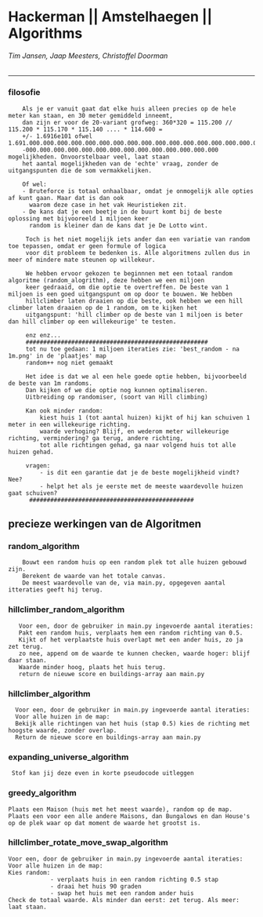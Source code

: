 # Hackerman || Amstelhaegen || Algorithms
###### Tim Jansen, Jaap Meesters, Christoffel Doorman
------------------------------------------------
 
### filosofie
        
        Als je er vanuit gaat dat elke huis alleen precies op de hele meter kan staan, en 30 meter gemiddeld inneemt, 
        dan zijn er voor de 20-variant grofweg: 360*320 = 115.200 // 115.200 * 115.170 * 115.140 .... * 114.600 =
        +/- 1.6916e101 ofwel 1.691.000.000.000.000.000.000.000.000.000.000.000.000.000.000.000.000.000.000.000.000
        -000.000.000.000.000.000.000.000.000.000.000.000.000.000 mogelijkheden. Onvoorstelbaar veel, laat staan 
        het aantal mogelijkheden van de 'echte' vraag, zonder de uitgangspunten die de som vermakkelijken.

        Of wel: 
        - Bruteforce is totaal onhaalbaar, omdat je onmogelijk alle opties af kunt gaan. Maar dat is dan ook
          waarom deze case in het vak Heuristieken zit. 
        - De kans dat je een beetje in de buurt komt bij de beste oplossing met bijvooreeld 1 miljoen keer 
          random is kleiner dan de kans dat je De Lotto wint.
          
         Toch is het niet mogelijk iets ander dan een variatie van random toe tepassen, omdat er geen formule of logica 
         voor dit probleem te bedenken is. Alle algoritmens zullen dus in meer of mindere mate steunen op willekeur. 
         
         We hebben ervoor gekozen te beginnnen met een totaal random algoritme (random_alogrithm), deze hebben we een miljoen
         keer gedraaid, om die optie te overtreffen. De beste van 1 miljoen is een goed uitgangspunt om op door te bouwen. We hebben
         hillclimber laten draaien op die beste, ook hebben we een hill climber laten draaien op de 1 random, om te kijken het 
         uitgangspunt: 'hill climber op de beste van 1 miljoen is beter dan hill climber op een willekeurige' te testen. 
         
         enz enz... 
         ####################################################
         tot nu toe gedaan: 1 miljoen iteraties zie: 'best_random - na 1m.png' in de 'plaatjes' map
         random++ nog niet gemaakt

         Het idee is dat we al een hele goede optie hebben, bijvoorbeeld de beste van 1m randoms. 
         Dan kijken of we die optie nog kunnen optimaliseren. 
         Uitbreiding op randomiser, (soort van Hill climbing)

         Kan ook minder random:
             kiest huis 1 (tot aantal huizen) kijkt of hij kan schuiven 1 meter in een willekeurige richting.
             waarde verhoging? Blijf, en wederom meter willekeurige richting, vermindering? ga terug, andere richting, 
             tot alle richtingen gehad, ga naar volgend huis tot alle huizen gehad.

         vragen:
             - is dit een garantie dat je de beste mogelijkheid vindt? Nee?
             - helpt het als je eerste met de meeste waardevolle huizen gaat schuiven?
          ###############################################
        

## precieze werkingen van de Algoritmen

### random_algorithm

        Bouwt een random huis op een random plek tot alle huizen gebouwd zijn.  
        Berekent de waarde van het totale canvas.
        De meest waardevolle van de, via main.py, opgegeven aantal itteraties geeft hij terug.

### hillclimber_random_algorithm

       Voor een, door de gebruiker in main.py ingevoerde aantal iteraties:
       Pakt een random huis, verplaats hem een random richting van 0.5. 
       Kijkt of het verplaatste huis overlapt met een ander huis, zo ja zet terug.  
       zo nee, append om de waarde te kunnen checken, waarde hoger: blijf daar staan.
       Waarde minder hoog, plaats het huis terug.
       return de nieuwe score en buildings-array aan main.py
       
### hillclimber_algorithm

      Voor een, door de gebruiker in main.py ingevoerde aantal iteraties:
      Voor alle huizen in de map:
      Bekijk alle richtingen van het huis (stap 0.5) kies de richting met hoogste waarde, zonder overlap.
      Return de nieuwe score en buildings-array aan main.py
     
### expanding_universe_algorithm
     
     Stof kan jij deze even in korte pseudocode uitleggen
     
### greedy_algorithm
    
    Plaats een Maison (huis met het meest waarde), random op de map. 
    Plaats een voor een alle andere Maisons, dan Bungalows en dan House's op de plek waar op dat moment de waarde het grootst is.
    
### hillclimber_rotate_move_swap_algorithm

    Voor een, door de gebruiker in main.py ingevoerde aantal iteraties:
    Voor alle huizen in de map:
    Kies random: 
                - verplaats huis in een random richting 0.5 stap 
                - draai het huis 90 graden
                - swap het huis met een random ander huis
    Check de totaal waarde. Als minder dan eerst: zet terug. Als meer: laat staan.
     

    
    

